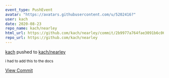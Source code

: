 ```yaml
---
event_type: PushEvent
avatar: "https://avatars.githubusercontent.com/u/5202416?"
user: kach
date: 2020-08-23
repo_name: kach/nearley
html_url: https://github.com/kach/nearley/commit/2b9977a764fae3091b6c0677a4881b8b67ccac84
repo_url: https://github.com/kach/nearley
---
```


<a href='https://github.com/kach' target='_blank'>kach</a> pushed to <a href='https://github.com/kach/nearley' target='_blank'>kach/nearley</a>

<small>i had to add this to the docs</small>

<a href='https://github.com/kach/nearley/commit/2b9977a764fae3091b6c0677a4881b8b67ccac84' target='_blank'>View Commit</a>